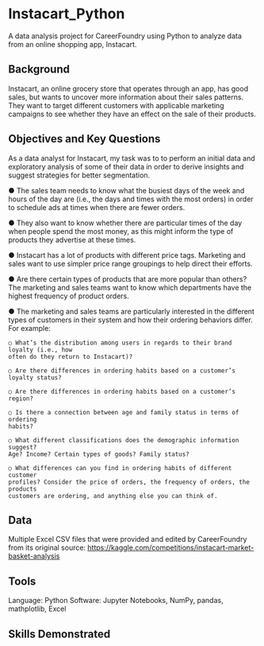 # Instacart_Python
A data analysis project for CareerFoundry using Python to analyze data from an online shopping app, Instacart.

## Background 

Instacart, an online grocery store that operates through an app, has good sales, but wants to uncover more information about their sales patterns. They want to target different customers with applicable marketing campaigns to see whether they have an effect on the sale of their products.

## Objectives and Key Questions 

As a data analyst for Instacart, my task was to to perform an initial data and exploratory analysis of some of their data in order to derive insights and suggest strategies for better segmentation. 

● The sales team needs to know what the busiest days of the week and hours of the
day are (i.e., the days and times with the most orders) in order to schedule ads at
times when there are fewer orders.

● They also want to know whether there are particular times of the day when people
spend the most money, as this might inform the type of products they advertise at
these times.

● Instacart has a lot of products with different price tags. Marketing and sales want to
use simpler price range groupings to help direct their efforts.

● Are there certain types of products that are more popular than others? The marketing
and sales teams want to know which departments have the highest frequency of
product orders.

● The marketing and sales teams are particularly interested in the different types of
customers in their system and how their ordering behaviors differ. For example:

    ○ What’s the distribution among users in regards to their brand loyalty (i.e., how
    often do they return to Instacart)?

    ○ Are there differences in ordering habits based on a customer’s loyalty status?

    ○ Are there differences in ordering habits based on a customer’s region?

    ○ Is there a connection between age and family status in terms of ordering
    habits?

    ○ What different classifications does the demographic information suggest?
    Age? Income? Certain types of goods? Family status?

    ○ What differences can you find in ordering habits of different customer
    profiles? Consider the price of orders, the frequency of orders, the products
    customers are ordering, and anything else you can think of.

## Data

Multiple Excel CSV files that were provided and edited by CareerFoundry from its original source: https://kaggle.com/competitions/instacart-market-basket-analysis

## Tools
Language: Python 
Software: Jupyter Notebooks, NumPy, pandas, mathplotlib, Excel 

## Skills Demonstrated 

